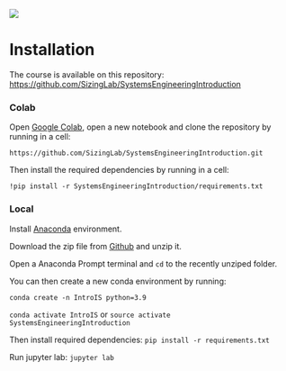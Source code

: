 ![](../images/header.jpg)

# Installation

The course is available on this repository:
https://github.com/SizingLab/SystemsEngineeringIntroduction

### Colab
Open [Google Colab](https://colab.research.google.com), open a new notebook and clone the repository by running in a cell:

`https://github.com/SizingLab/SystemsEngineeringIntroduction.git`


Then install the required dependencies by running in a cell:

`!pip install -r SystemsEngineeringIntroduction/requirements.txt`

### Local
Install [Anaconda](https://www.anaconda.com/download) environment.  

Download the zip file from [Github](https://github.com/SizingLab/SystemsEngineeringIntroduction) and unzip it.

Open a Anaconda Prompt terminal and `cd` to the recently unziped folder.

You can then create a new conda environment by running:

`conda create -n IntroIS python=3.9`

`conda activate IntroIS` or `source activate SystemsEngineeringIntroduction`

Then install required dependencies:
`pip install -r requirements.txt`

Run jupyter lab:
`jupyter lab`